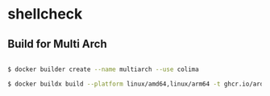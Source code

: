 # shellcheck

## Build for Multi Arch

```bash

$ docker builder create --name multiarch --use colima

$ docker buildx build --platform linux/amd64,linux/arm64 -t ghcr.io/ardikabs/etc/shellcheck:latest .

```
